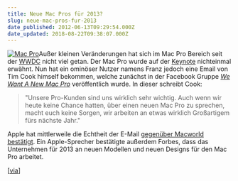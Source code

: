```yaml
---
title: Neue Mac Pros für 2013?
slug: neue-mac-pros-fur-2013
date_published: 2012-06-13T09:29:54.000Z
date_updated: 2018-08-22T09:38:07.000Z
---
```


[![Mac Pro](//picdump.thafaker.de/2012/06/Used_Mac_Pro_2.8GHz_Two_Quad_Core_Xeon_Apple_MA970LLA-100x100.jpg)](__GHOST_URL__/geruchte-endlich-neue-mac-pros-zur-wwdc-2012/used_mac_pro_2-8ghz_two_quad_core_xeon_apple_ma970lla/)Außer kleinen Veränderungen hat sich im Mac Pro Bereich seit der [WWDC](__GHOST_URL__/wwdc-das-sind-also-die-neuerungen/) nicht viel getan. Der Mac Pro wurde auf der [Keynote](__GHOST_URL__/wwdc-das-sind-also-die-neuerungen/) nichteinmal erwähnt. Nun hat ein ominöser Nutzer namens Franz jedoch eine Email von Tim Cook himself bekommen, welche zunächst in der Facebook Gruppe [*We Want A New Mac Pro*](https://www.facebook.com/MacProsPlease) veröffentlich wurde. In dieser schreibt Cook:

> "Unsere Pro-Kunden sind uns wirklich sehr wichtig. Auch wenn wir heute keine Chance hatten, über einen neuen Mac Pro zu sprechen, macht euch keine Sorgen, wir arbeiten an etwas wirklich Großartigem fürs nächste Jahr."

Apple hat mittlerweile die Echtheit der E-Mail [gegenüber Macworld bestätigt](http://www.macworld.com/article/1167247/cook_apple_planning_professional_mac_for_2013.html). Ein Apple-Sprecher bestätigte außerdem Forbes, dass das Unternehmen für 2013 an neuen Modellen und neuen Designs für den Mac Pro arbeitet.

[[via](http://www.golem.de/news/apple-tim-cook-verspricht-neue-mac-pro-fuer-2013-1206-92486.html)]
